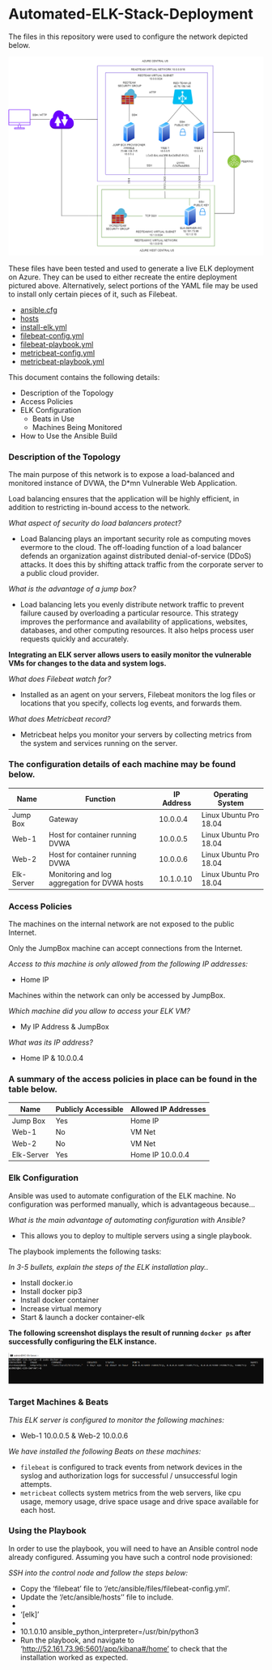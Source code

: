 # Automated-ELK-Stack-Deployment
The files in this repository were used to configure the network depicted below.

![Network Diagram](Diagrams/redteam_diagram.png)

These files have been tested and used to generate a live ELK deployment on Azure. They can be used to either recreate the entire deployment pictured above. Alternatively, select portions of the YAML file may be used to install only certain pieces of it, such as Filebeat.

- [ansible.cfg](Ansible/ansible.cfg)
- [hosts](Ansible/hosts)
- [install-elk.yml](Ansible/install-elk.yml)
- [filebeat-config.yml](Ansible/filebeat-config.yml)
- [filebeat-playbook.yml](Ansible/filebeat-playbook.yml)
- [metricbeat-config.yml](Ansible/metricbeat-config.yml)
- [metricbeat-playbook.yml](Ansible/metricbeat-playbook.yml)


This document contains the following details:
- Description of the Topology
- Access Policies
- ELK Configuration
  - Beats in Use
  - Machines Being Monitored
- How to Use the Ansible Build


### Description of the Topology

The main purpose of this network is to expose a load-balanced and monitored instance of DVWA, the D*mn Vulnerable Web Application.

Load balancing ensures that the application will be highly efficient, in addition to restricting in-bound access to the network.

*What aspect of security do load balancers protect?*

- Load Balancing plays an important security role as computing moves evermore to the cloud. The off-loading function of a load balancer defends an organization against distributed denial-of-service (DDoS) attacks. It does this by shifting attack traffic from the corporate server to a public cloud provider.

*What is the advantage of a jump box?*

- Load balancing lets you evenly distribute network traffic to prevent failure caused by overloading a particular resource. This strategy improves the performance and availability of applications, websites, databases, and other computing resources. It also helps process user requests quickly and accurately.


**Integrating an ELK server allows users to easily monitor the vulnerable VMs for changes to the data and system logs.**

*What does Filebeat watch for?*

- Installed as an agent on your servers, Filebeat monitors the log files or locations that you specify, collects log events, and forwards them.
	
*What does Metricbeat record?*

- Metricbeat helps you monitor your servers by collecting metrics from the system and services running on the server.

### The configuration details of each machine may be found below.

| Name       | Function                                                                | IP Address | Operating System |
|---------------|-----------------------------------------------------------------|-----------------|------------------|
| Jump Box | Gateway                                                               | 10.0.0.4      | Linux Ubuntu Pro 18.04 |
| Web-1       | Host for container running DVWA                        | 10.0.0.5      | Linux Ubuntu Pro 18.04 |
| Web-2       | Host for container running DVWA                         |  10.0.0.6    | Linux Ubuntu Pro 18.04 |
| Elk-Server | Monitoring and log aggregation for DVWA hosts  |10.1.0.10    | Linux Ubuntu Pro 18.04 |

### Access Policies

The machines on the internal network are not exposed to the public Internet. 

Only the JumpBox machine can accept connections from the Internet. 

*Access to this machine is only allowed from the following IP addresses:*
- Home IP

Machines within the network can only be accessed by JumpBox.

*Which machine did you allow to access your ELK VM?* 

- My IP Address & JumpBox

*What was its IP address?*

- Home IP & 10.0.0.4

### A summary of the access policies in place can be found in the table below.

| Name     | Publicly Accessible | Allowed IP Addresses |
|----------|------------------------------|----------------------|
| Jump Box | Yes                       | Home IP  |
|  Web-1      | No                        | VM Net             |
|   Web-2     | No                        |  VM Net            |
| Elk-Server | Yes                      | Home IP 10.0.0.4|

### Elk Configuration

Ansible was used to automate configuration of the ELK machine. No configuration was performed manually, which is advantageous because...

_What is the main advantage of automating configuration with Ansible?_
- This allows you to deploy to multiple servers using a single playbook.

The playbook implements the following tasks:

*In 3-5 bullets, explain the steps of the ELK installation play..*

- Install docker.io
- Install docker pip3
- Install docker container
- Increase virtual memory
- Start & launch a docker container-elk


**The following screenshot displays the result of running `docker ps` after successfully configuring the ELK instance.**

![Elk-Docker ps](Linux/elk_docker_ps.png)

### Target Machines & Beats
*This ELK server is configured to monitor the following machines:*
- Web-1 10.0.0.5 & Web-2 10.0.0.6

*We have installed the following Beats on these machines:*
- `filebeat` is configured to track events from network devices in the syslog and authorization logs for successful / unsuccessful login attempts. 
- `metricbeat` collects system metrics from the web servers, like cpu usage, memory usage, drive space usage and drive space available for each host.

### Using the Playbook
In order to use the playbook, you will need to have an Ansible control node already configured. Assuming you have such a control node provisioned: 

*SSH into the control node and follow the steps below:*
- Copy the ‘filebeat’ file to ‘/etc/ansible/files/filebeat-config.yml’.
- Update the ‘/etc/ansible/hosts’’ file to include.
- 
 - ‘[elk]’
- 
 - 10.1.0.10 ansible_python_interpreter=/usr/bin/python3
- Run the playbook, and navigate to ‘http://52.161.73.96:5601/app/kibana#/home’ to check that the installation worked as expected.
